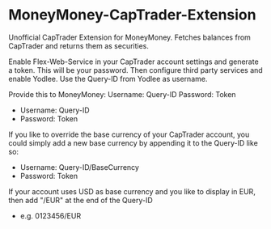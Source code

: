 # MoneyMoney-CapTrader-Extension
Unofficial CapTrader Extension for MoneyMoney. Fetches balances from CapTrader and returns them as securities.

Enable Flex-Web-Service in your CapTrader account settings and generate a token. This will be your password.
Then configure third party services and enable Yodlee. Use the Query-ID from Yodlee as username.

Provide this to MoneyMoney:
Username: Query-ID
Password: Token
- Username: Query-ID
- Password: Token

If you like to override the base currency of your CapTrader account, you could simply add a new base currency by appending it to the Query-ID like so:

- Username: Query-ID/BaseCurrency
- Password: Token

If your account uses USD as base currency and you like to display in EUR, then add "/EUR" at the end of the Query-ID
- e.g. 0123456/EUR
